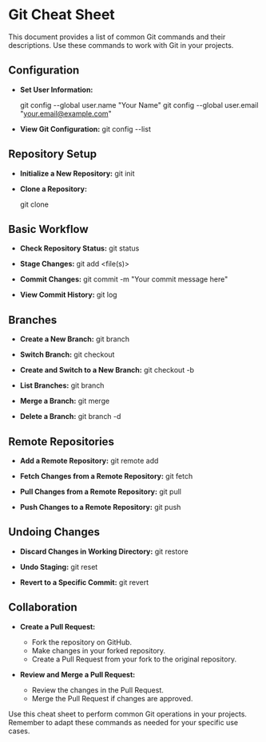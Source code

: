 # Git Cheat Sheet
This document provides a list of common Git commands and their descriptions. Use these commands to work with Git in your projects.

## Configuration
- **Set User Information:**

  git config --global user.name "Your Name"
  git config --global user.email "your.email@example.com"


- **View Git Configuration:**
  git config --list
  
## Repository Setup

- **Initialize a New Repository:**
  git init
  

- **Clone a Repository:**
  
  git clone <repository-url>


## Basic Workflow

- **Check Repository Status:**
  git status
  

- **Stage Changes:**
  git add <file(s)>
  

- **Commit Changes:**
  git commit -m "Your commit message here"
  

- **View Commit History:**
  git log
  

## Branches

- **Create a New Branch:**
  git branch <branch-name>
  

- **Switch Branch:**
  git checkout <branch-name>
  

- **Create and Switch to a New Branch:**
  git checkout -b <branch-name>
  

- **List Branches:**
  git branch
  

- **Merge a Branch:**
  git merge <branch-name>
  

- **Delete a Branch:**
  git branch -d <branch-name>
  

## Remote Repositories

- **Add a Remote Repository:**
  git remote add <remote-name> <repository-url>


- **Fetch Changes from a Remote Repository:**
  git fetch <remote-name>
  

- **Pull Changes from a Remote Repository:**
  git pull <remote-name> <branch-name>
  

- **Push Changes to a Remote Repository:**
  git push <remote-name> <branch-name>
  

## Undoing Changes

- **Discard Changes in Working Directory:**
  git restore <file>
  

- **Undo Staging:**
  git reset <file>


- **Revert to a Specific Commit:**
  git revert <commit-hash>


## Collaboration

- **Create a Pull Request:**
  - Fork the repository on GitHub.
  - Make changes in your forked repository.
  - Create a Pull Request from your fork to the original repository.

- **Review and Merge a Pull Request:**
  - Review the changes in the Pull Request.
  - Merge the Pull Request if changes are approved.

Use this cheat sheet to perform common Git operations in your projects. Remember to adapt these commands as needed for your specific use cases.

